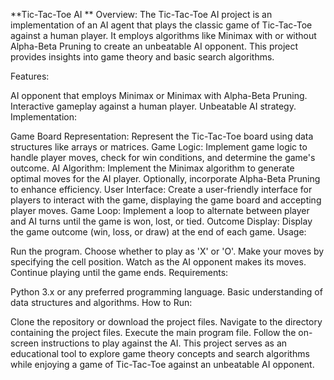 **Tic-Tac-Toe AI
**
Overview:
The Tic-Tac-Toe AI project is an implementation of an AI agent that plays the classic game of Tic-Tac-Toe against a human player. It employs algorithms like Minimax with or without Alpha-Beta Pruning to create an unbeatable AI opponent. This project provides insights into game theory and basic search algorithms.

Features:

AI opponent that employs Minimax or Minimax with Alpha-Beta Pruning.
Interactive gameplay against a human player.
Unbeatable AI strategy.
Implementation:

Game Board Representation: Represent the Tic-Tac-Toe board using data structures like arrays or matrices.
Game Logic: Implement game logic to handle player moves, check for win conditions, and determine the game's outcome.
AI Algorithm: Implement the Minimax algorithm to generate optimal moves for the AI player. Optionally, incorporate Alpha-Beta Pruning to enhance efficiency.
User Interface: Create a user-friendly interface for players to interact with the game, displaying the game board and accepting player moves.
Game Loop: Implement a loop to alternate between player and AI turns until the game is won, lost, or tied.
Outcome Display: Display the game outcome (win, loss, or draw) at the end of each game.
Usage:

Run the program.
Choose whether to play as 'X' or 'O'.
Make your moves by specifying the cell position.
Watch as the AI opponent makes its moves.
Continue playing until the game ends.
Requirements:

Python 3.x or any preferred programming language.
Basic understanding of data structures and algorithms.
How to Run:

Clone the repository or download the project files.
Navigate to the directory containing the project files.
Execute the main program file.
Follow the on-screen instructions to play against the AI.
This project serves as an educational tool to explore game theory concepts and search algorithms while enjoying a game of Tic-Tac-Toe against an unbeatable AI opponent.
